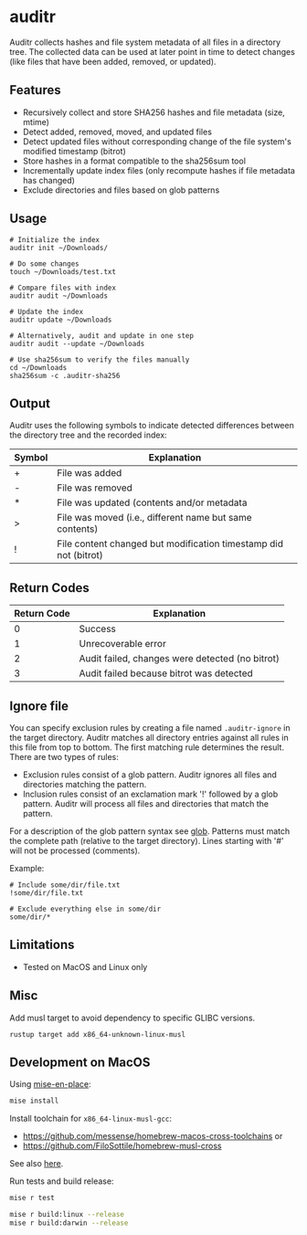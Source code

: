 # auditr

Auditr collects hashes and file system metadata of all files in a directory
tree. The collected data can be used at later point in time to detect changes
(like files that have been added, removed, or updated).

## Features

- Recursively collect and store SHA256 hashes and file metadata (size, mtime)
- Detect added, removed, moved, and updated files
- Detect updated files without corresponding change of the file system's
  modified timestamp (bitrot)
- Store hashes in a format compatible to the sha256sum tool
- Incrementally update index files (only recompute hashes if file metadata has
  changed)
- Exclude directories and files based on glob patterns

## Usage

```shell script
# Initialize the index
auditr init ~/Downloads/

# Do some changes
touch ~/Downloads/test.txt

# Compare files with index
auditr audit ~/Downloads

# Update the index
auditr update ~/Downloads

# Alternatively, audit and update in one step
auditr audit --update ~/Downloads

# Use sha256sum to verify the files manually
cd ~/Downloads
sha256sum -c .auditr-sha256
```

## Output

Auditr uses the following symbols to indicate detected differences between the
directory tree and the recorded index:

| Symbol | Explanation                                                      |
|--------|------------------------------------------------------------------|
| +      | File was added                                                   |
| -      | File was removed                                                 |
| *      | File was updated (contents and/or metadata                       |
| \>     | File was moved (i.e., different name but same contents)          |
| !      | File content changed but modification timestamp did not (bitrot) |

## Return Codes

| Return Code | Explanation                                     |
|-------------|-------------------------------------------------|
|           0 | Success                                         |
|           1 | Unrecoverable error                             |
|           2 | Audit failed, changes were detected (no bitrot) |
|           3 | Audit failed because bitrot was detected        |

## Ignore file

You can specify exclusion rules by creating a file named `.auditr-ignore` in the
target directory. Auditr matches all directory entries against all rules in this
file from top to bottom. The first matching rule determines the result. There
are two types of rules:

- Exclusion rules consist of a glob pattern. Auditr ignores all files and
  directories matching the pattern.
- Inclusion rules consist of an exclamation mark '!' followed by a glob pattern.
  Auditr will process all files and directories that match the pattern.

For a description of the glob pattern syntax see
[glob](https://docs.rs/glob/0.3.0/glob/struct.Pattern.html). Patterns must match
the complete path (relative to the target directory). Lines starting with '#'
will not be processed (comments).
 
Example:

```
# Include some/dir/file.txt
!some/dir/file.txt

# Exclude everything else in some/dir
some/dir/*
```

## Limitations

- Tested on MacOS and Linux only

## Misc

Add musl target to avoid dependency to specific GLIBC versions.

```
rustup target add x86_64-unknown-linux-musl
```

## Development on MacOS

Using [mise-en-place](https://mise.jdx.dev/):

```sh
mise install
```

Install toolchain for `x86_64-linux-musl-gcc`:

- https://github.com/messense/homebrew-macos-cross-toolchains or
- https://github.com/FiloSottile/homebrew-musl-cross

See also [here](https://betterprogramming.pub/cross-compiling-rust-from-mac-to-linux-7fad5a454ab1).

Run tests and build release:

```sh
mise r test

mise r build:linux --release
mise r build:darwin --release
```